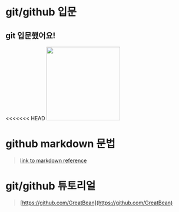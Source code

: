 # git/github 입문
## git 입문했어요!
<<<<<<< HEAD
<img src="https://octodex.github.com/images/welcometocat.png" height="200">



# github markdown 문법
>[link to markdown reference](https://guides.github.com/features/mastering-markdown/)



 
# git/github 튜토리얼
>[https://github.com/GreatBean](https://github.com/GreatBean)
